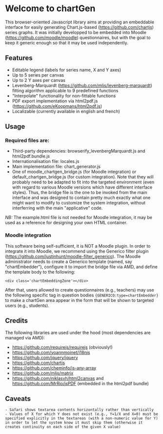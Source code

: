 # Welcome to chartGen

This browser-oriented Javascript library aims at providing an embeddable interface for easily generating Chart.js-based (https://github.com/chartjs) series graphs. It was initially developped to be embedded into Moodle (https://github.com/moodle/moodle) questionnaires, but with the goal to keep it generic enough so that it may be used independently.


## Features
- Editable legend (labels for series name, X and Y axes)
- Up to 5 series per canvas
- Up to 2 Y axes per canvas
- Levenberg-Marquardt (https://github.com/mljs/levenberg-marquardt) fitting algorithm applicable to 9 predefined functions
- "Interpolate" functionality for non-fittable functions
- PDF export implementation via html2pdf.js (https://github.com/eKoopmans/html2pdf.js)
- Localizable (currently available in english and french)


## Usage
### Required files are:
- Third-party dependencies: browserify_levenbergMarquardt.js and html2pdf.bundle.js
- Internationalisation file: locales.js
- Main implementation file: chart_generator.js
- One of moodle_chartgen_bridge.js (for Moodle integration) or default_chartgen_bridge.js (for custom integration). Note that they will probably need to be adapted to fit into the targeted environment (even with regard to various Moodle versions which have different interface styles). Thus, the bridge file is the one to be invoked from the main interface and was designed to contain pretty much exactly what one might want to modify to customize the system integration, without interferring with the main "applicative" code.

*NB:* The example.html file is not needed for Moodle integration, it may be used as a reference for designing your own HTML container.

### Moodle integration
This software being self-sufficient, it is NOT a Moodle plugin. In order to integrate it into Moodle, we recommend using the Generico filter plugin (https://github.com/justinhunt/moodle-filter_generico). The Moodle administrator needs to create a Generico template (named, say "chartEmbedder"), configure it to import the bridge file via AMD, and define the template body to the following:

```<div class='chartEmbeddingZone'></div>```

After that, users allowed to create questionnaires (e.g., teachers) may use the following specific tag in question bodies ```{GENERICO:type=chartEmbedder}``` to make a chartGen area appear in the form that will be shown to targeted users (e.g., students).

## Credits
The following libraries are used under the hood (most dependencies are managed via AMD):
- https://github.com/requirejs/requirejs (obviously!)
- https://github.com/yoannmoinet/i18njs
- https://github.com/jquery/jquery
- https://github.com/chartjs
- https://github.com/cheminfo/is-any-array
- https://github.com/mljs/matrix
- https://github.com/niklasvh/html2canvas and https://github.com/MrRio/jsPDF (embedded in the html2pdf bundle)


## Caveats
	- Safari shows textarea contents horizontally rather than vertically
	- Values of X for which Y does not exist (e.g., Y=1/X and X=0) must be specified explicitly in the textareas (with a non-numeric value for Y) in order to let the system know it must skip them (otherwise it creates continuity on each side of the given X value)
